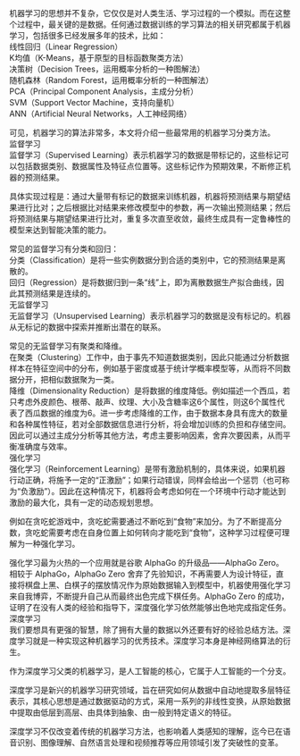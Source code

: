 机器学习的思想并不复杂，它仅仅是对人类生活、学习过程的一个模拟。而在这整个过程中，最关键的是数据。任何通过数据训练的学习算法的相关研究都属于机器学习，包括很多已经发展多年的技术，比如：  
线性回归（Linear Regression）  
K均值（K-Means，基于原型的目标函数聚类方法）  
决策树（Decision Trees，运用概率分析的一种图解法）  
随机森林（Random Forest，运用概率分析的一种图解法）  
PCA（Principal Component Analysis，主成分分析）  
SVM（Support Vector Machine，支持向量机）  
ANN（Artificial Neural Networks，人工神经网络）  
  
可见，机器学习的算法非常多，本文将介绍一些最常用的机器学习分类方法。  
监督学习  
监督学习（Supervised Learning）表示机器学习的数据是带标记的，这些标记可以包括数据类别、数据属性及特征点位置等。这些标记作为预期效果，不断修正机器的预测结果。  
  
具体实现过程是：通过大量带有标记的数据来训练机器，机器将预测结果与期望结果进行比对；之后根据比对结果来修改模型中的参数，再一次输出预测结果；然后将预测结果与期望结果进行比对，重复多次直至收敛，最终生成具有一定鲁棒性的模型来达到智能决策的能力。  
  
常见的监督学习有分类和回归：  
分类（Classification）是将一些实例数据分到合适的类别中，它的预测结果是离散的。  
回归（Regression）是将数据归到一条“线”上，即为离散数据生产拟合曲线，因此其预测结果是连续的。  
无监督学习  
无监督学习（Unsupervised Learning）表示机器学习的数据是没有标记的。机器从无标记的数据中探索并推断出潜在的联系。  
  
常见的无监督学习有聚类和降维。  
在聚类（Clustering）工作中，由于事先不知道数据类别，因此只能通过分析数据样本在特征空间中的分布，例如基于密度或基于统计学概率模型等，从而将不同数据分开，把相似数据聚为一类。  
降维（Dimensionality Reduction）是将数据的维度降低。例如描述一个西瓜，若只考虑外皮颜色、根蒂、敲声、纹理、大小及含糖率这6个属性，则这6个属性代表了西瓜数据的维度为6。进一步考虑降维的工作，由于数据本身具有庞大的数量和各种属性特征，若对全部数据信息进行分析，将会增加训练的负担和存储空间。因此可以通过主成分分析等其他方法，考虑主要影响因素，舍弃次要因素，从而平衡准确度与效率。  
强化学习  
强化学习（Reinforcement Learning）是带有激励机制的，具体来说，如果机器行动正确，将施予一定的“正激励”；如果行动错误，同样会给出一个惩罚（也可称为“负激励”）。因此在这种情况下，机器将会考虑如何在一个环境中行动才能达到激励的最大化，具有一定的动态规划思想。  
  
例如在贪吃蛇游戏中，贪吃蛇需要通过不断吃到“食物”来加分。为了不断提高分数，贪吃蛇需要考虑在自身位置上如何转向才能吃到“食物”，这种学习过程便可理解为一种强化学习。  
  
强化学习最为火热的一个应用就是谷歌 AlphaGo 的升级品——AlphaGo Zero。相较于 AlphaGo，AlphaGo Zero 舍弃了先验知识，不再需要人为设计特征，直接将棋盘上黑、白棋子的摆放情况作为原始数据输入到模型中，机器使用强化学习来自我博弈，不断提升自己从而最终出色完成下棋任务。AlphaGo Zero 的成功，证明了在没有人类的经验和指导下，深度强化学习依然能够出色地完成指定任务。  
深度学习  
我们要想具有更强的智慧，除了拥有大量的数据以外还要有好的经验总结方法。深度学习就是一种实现这种机器学习的优秀技术。深度学习本身是神经网络算法的衍生。  
  
作为深度学习父类的机器学习，是人工智能的核心，它属于人工智能的一个分支。  
  
深度学习是新兴的机器学习研究领域，旨在研究如何从数据中自动地提取多层特征表示，其核心思想是通过数据驱动的方式，采用一系列的非线性变换，从原始数据中提取由低层到高层、由具体到抽象、由一般到特定语义的特征。  
  
深度学习不仅改变着传统的机器学习方法，也影响着人类感知的理解，迄今已在语音识别、图像理解、自然语言处理和视频推荐等应用领域引发了突破性的变革。  
